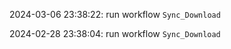 2024-03-06 23:38:22: run workflow `Sync_Download` 

2024-02-28 23:38:04: run workflow `Sync_Download` 


